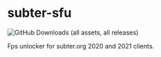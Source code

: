 # subter-sfu
  <img alt="GitHub Downloads (all assets, all releases)" src="https://img.shields.io/github/downloads/copyrighttxt/subter-sfu/total">
                                                                                                                                                                                                                                                                                                                                                                                                                                                                                                                                                                                                    
Fps unlocker for subter.org 2020 and 2021 clients.
